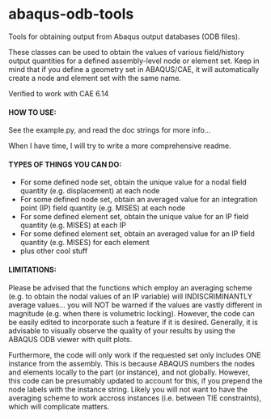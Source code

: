 # abaqus-odb-tools

Tools for obtaining output from Abaqus output databases (ODB files).

These classes can be used to obtain the values of various field/history output quantities for a defined assembly-level node or element set. Keep in mind that if you define a geometry set in ABAQUS/CAE, it will automatically create a node and element set with the same name.

Verified to work with CAE 6.14

#### HOW TO USE:
See the example.py, and read the doc strings for more info...

When I have time, I will try to write a more comprehensive readme.

#### TYPES OF THINGS YOU CAN DO:
* For some defined node set, obtain the unique value for a nodal field quantity (e.g. displacement) at each node
* For some defined node set, obtain an averaged value for an integration point (IP) field quantity (e.g. MISES) at each node
* For some defined element set, obtain the unique value for an IP field quantity (e.g. MISES) at each IP
* For some defined element set, obtain an averaged value for an IP field quantity (e.g. MISES) for each element
* plus other cool stuff

#### LIMITATIONS:
Please be advised that the functions which employ an averaging scheme (e.g. to obtain the nodal values of an IP variable) will INDISCRIMINANTLY average values... you will NOT be warned if the values are vastly different in magnitude (e.g. when there is volumetric locking). However, the code can be easily edited to incorporate such a feature if it is desired. Generally, it is advisable to visually observe the quality of your results by using the ABAQUS ODB viewer with quilt plots.

Furthermore, the code will only work if the requested set only includes ONE instance from the assembly. This is because ABAQUS numbers the nodes and elements locally to the part (or instance), and not globally. However, this code can be presumably updated to account for this, if you prepend the node labels with the instance string. Likely you will not want to have the averaging scheme to work accross instances (i.e. between TIE constraints), which will complicate matters.